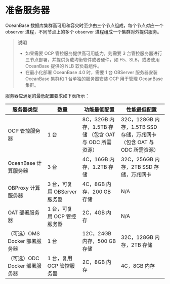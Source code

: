 # 准备服务器

OceanBase 数据库集群高可用和容灾时至少由三个节点组成，每个节点对应一个 observer 进程，不同节点上的多个 observer 进程组成一个集群对外提供服务。

>**说明**
>
>* 如果需要 OCP 管控服务提供高可用能力，则需要 3 台管控服务器进行三节点部署，并提供负载均衡软件或者硬件，如 F5、SLB，或者使用 OceanBase 提供的 NLB 软负载组件。
>* 在最小化部署 OceanBase 4.0 时，需要 1 台 OBServer 服务器安装 OceanBase 集群和 1 台单独的服务器安装 OCP 用于管理 OceanBase 集群。

服务器应满足的最低配置要求如下表所示：

| **服务器类型** |  **数量** |   **功能最低配置** |   **性能最低配置**   |
|----------------|-----------|-------------------|---------------------|
| OCP 管控服务器  | 1 台       | 8C，32GB 内存，1.5TB 存储 （包含 OAT 与 ODC 所需资源）| 32C，128GB 内存，1.5TB SSD 存储，万兆网卡 （包含 OAT 与 ODC 所需资源） |
| OceanBase 计算服务器      | 3 台                   | 4C，16GB 内存，1.2TB 存储 | 32C，256GB 内存，2TB SSD 存储，万兆网卡  |
| OBProxy 计算服务器        | 3 台，可复用 OBServer 服务器 | 4C，8GB 内存，200 GB 存储   | N/A                         |
| OAT 部署服务器            | 1 台，可复用 OCP 管控服务器    | 2C，4GB 内存    | N/A    |
| （可选）OMS Docker 部署服务器 | 1 台                  | 12C，24GB 内存，500 GB  存储| 32C，128GB 内存，2TB 存储       |
| （可选）ODC Docker 部署服务器 | 1 台，复用 OCP 管控服务器     | 2C，8GB 内存             | 4C，8GB 内存                   |
